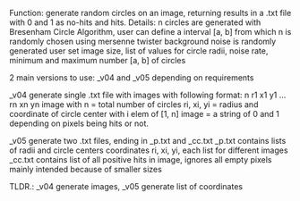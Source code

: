 Function: generate random circles on an image, returning results in a .txt file with 0 and 1 as no-hits and hits. 
Details: n circles are generated with Bresenham Circle Algorithm, user can define a interval [a, b] from which n is randomly chosen using mersenne twister
  background noise is randomly generated
  user set image size, list of values for circle radii, noise rate, minimum and maximum number [a, b] of circles

2 main versions to use: _v04 and _v05 depending on requirements

_v04 generate single .txt file with images with following format:
  n r1 x1 y1 ... rn xn yn image
  with
  n = total number of circles
  ri, xi, yi = radius and coordinate of circle center with i elem of [1, n]
  image = a string of 0 and 1 depending on pixels being hits or not.

_v05 generate two .txt files, ending in _p.txt and _cc.txt
  _p.txt contains lists of radii and circle centers coordinates ri, xi, yi, each list for different images
  _cc.txt contains list of all positive hits in image, ignores all empty pixels
  mainly intended because of smaller sizes

TLDR.: _v04 generate images, _v05 generate list of coordinates
